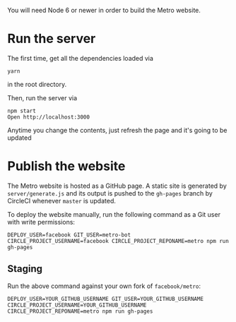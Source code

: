 You will need Node 6 or newer in order to build the Metro website.

# Run the server

The first time, get all the dependencies loaded via

```
yarn
```

in the root directory.

Then, run the server via

```
npm start
Open http://localhost:3000
```

Anytime you change the contents, just refresh the page and it's going to be
updated

# Publish the website

The Metro website is hosted as a GitHub page. A static site is generated by
`server/generate.js` and its output is pushed to the `gh-pages` branch by
CircleCI whenever `master` is updated.

To deploy the website manually, run the following command as a Git user with
write permissions:

```
DEPLOY_USER=facebook GIT_USER=metro-bot CIRCLE_PROJECT_USERNAME=facebook CIRCLE_PROJECT_REPONAME=metro npm run gh-pages
```

## Staging

Run the above command against your own fork of `facebook/metro`:

```
DEPLOY_USER=YOUR_GITHUB_USERNAME GIT_USER=YOUR_GITHUB_USERNAME CIRCLE_PROJECT_USERNAME=YOUR_GITHUB_USERNAME CIRCLE_PROJECT_REPONAME=metro npm run gh-pages
```
